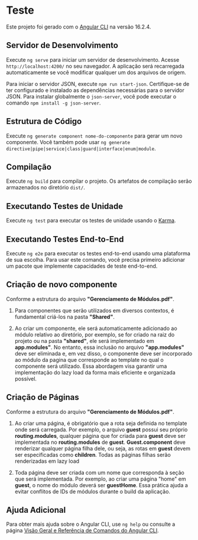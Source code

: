 # Teste

Este projeto foi gerado com o [Angular CLI](https://github.com/angular/angular-cli) na versão 16.2.4.

## Servidor de Desenvolvimento

Execute `ng serve` para iniciar um servidor de desenvolvimento. Acesse `http://localhost:4200/` no seu navegador. A aplicação será recarregada automaticamente se você modificar qualquer um dos arquivos de origem.

Para iniciar o servidor JSON, execute `npm run start-json`. Certifique-se de ter configurado e instalado as dependências necessárias para o servidor JSON. Para instalar globalmente o `json-server`, você pode executar o comando `npm install -g json-server`.

## Estrutura de Código

Execute `ng generate component nome-do-componente` para gerar um novo componente. Você também pode usar `ng generate directive|pipe|service|class|guard|interface|enum|module`.

## Compilação

Execute `ng build` para compilar o projeto. Os artefatos de compilação serão armazenados no diretório `dist/`.

## Executando Testes de Unidade

Execute `ng test` para executar os testes de unidade usando o [Karma](https://karma-runner.github.io).

## Executando Testes End-to-End

Execute `ng e2e` para executar os testes end-to-end usando uma plataforma de sua escolha. Para usar este comando, você precisa primeiro adicionar um pacote que implemente capacidades de teste end-to-end.

## Criação de novo componente
Conforme a estrutura do arquivo **"Gerenciamento de Módulos.pdf"**.

1. Para componentes que serão utilizados em diversos contextos, é fundamental criá-los na pasta **"Shared"**.

2. Ao criar um componente, ele será automaticamente adicionado ao módulo relativo ao diretório, por exemplo, se for criado na raiz do projeto ou na pasta **"shared"**, ele será implementado em **app.modules"**. No entanto, essa inclusão no arquivo **"app.modules"** deve ser eliminada e, em vez disso, o componente deve ser incorporado ao módulo da pagina que corresponde ao template no qual o componente será utilizado.
Essa abordagem visa garantir uma implementação do lazy load da forma mais eficiente e organizada possível.

## Criação de Páginas
Conforme a estrutura do arquivo **"Gerenciamento de Módulos.pdf"**.

1. Ao criar uma página, é obrigatório que a rota seja definida no template onde será carregada. Por exemplo, o arquivo **guest** possui seu próprio **routing.modules**, qualquer página que for criada para **guest** deve ser implementada no **routing.modules** de **guest**. **Guest.component** deve renderizar qualquer página filha dele, ou seja, as rotas em **guest** devem ser especificadas como **children**. Todas as páginas filhas serão renderizadas em lazy load
  
2. Toda página deve ser criada com um nome que corresponda à seção que será implementada. Por exemplo, ao criar uma página "home" em **guest**, o nome do módulo deverá ser **guestHome**. Essa prática ajuda a evitar conflitos de IDs de módulos durante o build da aplicação.


## Ajuda Adicional

Para obter mais ajuda sobre o Angular CLI, use `ng help` ou consulte a página [Visão Geral e Referência de Comandos do Angular CLI](https://angular.io/cli).